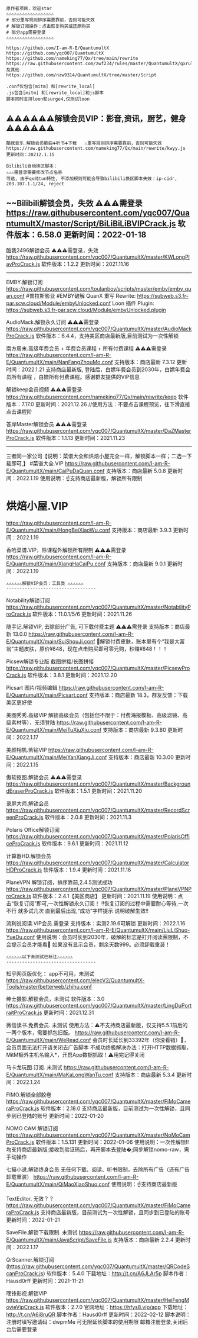 ```
原作者项目，欢迎star
⚠️⚠️⚠️⚠️⚠️⚠️⚠️⚠️⚠️⚠️⚠️⚠️⚠️⚠️⚠️⚠️⚠️⚠️
# 部分重写规则排序需要靠前，否则可能失效
# 解锁订阅操作：点击恢复购买或还原购买
# 部分app需要登录
⚠️⚠️⚠️⚠️⚠️⚠️⚠️⚠️⚠️⚠️⚠️⚠️⚠️⚠️⚠️⚠️⚠️⚠️

https://github.com/I-am-R-E/QuantumultX
https://github.com/yqc007/QuantumultX
https://github.com/nameking77/Qx/tree/main/rewrite
https://raw.githubusercontent.com/zwf234/rules/master/QuantumultX/qxrules.conf 及其他
https://github.com/nzw9314/QuantumultX/tree/master/Script

.conf仅包含[mitm] 和[rewrite_local]
.js包含[mitm] 和[rewrite_local]和js脚本
脚本同时支持loon和surge4,仅测试loon
```
⚠️⚠️⚠️⚠️⚠️⚠️解锁会员VIP：影音,资讯，厨艺，健身 ⚠️⚠️⚠️⚠️⚠️⚠️
----------------------------------
```
酷我音乐.解锁会员歌曲➕听书➕下载   ⚠️重写规则排序需要靠前，否则可能失效
https://raw.githubusercontent.com/nameking77/Qx/main/rewrite/kwyy.js
更新时间：20212.1.15

Bilibili自动换区脚本：
⚠️⚠️⚠️需登录需要修改节点名称
可选, 由于qx纯tun特性, 不添加规则可能会导致bilibili换区脚本失效：ip-cidr, 203.107.1.1/24, reject
```
~~Bilibili解锁会员，失效
⚠️⚠️⚠️需登录
https://raw.githubusercontent.com/yqc007/QuantumultX/master/Script/BiLiBiLiBVIPCrack.js
软件版本：6.58.0
更新时间：2022-01-18
----------------------------------
酷我2496解锁会员
⚠️⚠️⚠️需登录，失效
https://raw.githubusercontent.com/yqc007/QuantumultX/master/KWLongPlayProCrack.js
软件版本：1.2.2
更新时间：2021.11.16

----------------------------------
EMBY.解锁订阅
https://raw.githubusercontent.com/toulanboy/scripts/master/emby/emby_quan.conf
#普拉斯影业 #EMBY破解 
QuanX 重写
Rewrite: https://subweb.s3.fr-par.scw.cloud/Module/embyUnlocked.conf
Loon 插件
Plugin: https://subweb.s3.fr-par.scw.cloud/Module/embyUnlocked.plugin

AudioMack.解锁永久订阅
⚠️⚠️⚠️需登录
https://raw.githubusercontent.com/yqc007/QuantumultX/master/AudioMackProCrack.js
软件版本：6.4.4，支持美区商店最新版,目前测试为一次性解锁

南方周末.高级年费会员 + 年费会员课程 + 所有付费课程
⚠️⚠️⚠️需登录
https://raw.githubusercontent.com/I-am-R-E/QuantumultX/main/NanFangZhouMo.conf
支持版本：商店最新 7.3.12
更新时间：2022.1.21
支持商店最新版,
登陆后，白嫖年费会员到2030年，白嫖年费会员所有课程 ，白嫖所有付费课程。感谢群友提供的VIP信息

解锁keep会员视频
⚠️⚠️⚠️需登录
https://raw.githubusercontent.com/nameking77/Qx/main/rewrite/keep
软件版本：7.17.0
更新时间：2021.12.26
//使用方法：不要点击课程预览，往下滑直接点击课程阶

答岸Master解锁会员
⚠️⚠️⚠️需登录
https://raw.githubusercontent.com/yqc007/QuantumultX/master/DaZMasterProCrack.js
软件版本：1.1.13
更新时间：2021.11.23

----------------------------------  
三者同一家公司【说明：菜谱大全和烘焙小屋完全一样，解锁脚本一样；二选一下载即可,】
  #菜谱大全.VIP
https://raw.githubusercontent.com/I-am-R-E/QuantumultX/main/CaiPuDaQuan.conf
支持版本：商店最新 5.0.8
更新时间：2022.1.19
使用说明：☝️支持商店最新版，解锁所有限制
 # 烘焙小屋.VIP
https://raw.githubusercontent.com/I-am-R-E/QuantumultX/main/HongBeiXiaoWu.conf
支持版本：商店最新 3.9.3
更新时间：2022.1.19

香哈菜谱.VIP，除课程外解锁所有限制
⚠️⚠️⚠️需登录
https://raw.githubusercontent.com/I-am-R-E/QuantumultX/main/XiangHaCaiPu.conf
支持版本：商店最新 9.0.1
更新时间：2022.1.19
```
⚠️⚠️⚠️⚠️⚠️⚠️解锁VIP会员：工具类 ⚠️⚠️⚠️⚠️⚠️⚠️
----------------------------------
```
Notability解锁订阅
https://raw.githubusercontent.com/yqc007/QuantumultX/master/NotabilityProCrack.js
软件版本：11.0.1/5/6
更新时间：2021.11.26

随手记.解锁VIP, 去除部分广告, 可下载付费主题
⚠️⚠️⚠️需登录
支持版本：商店最新 13.0.0
https://raw.githubusercontent.com/I-am-R-E/QuantumultX/main/SuiShouJi.conf
🎉解锁付费皮肤，账本里有个“我是大富翁”主题皮肤，原价¥648，现在点击购买即可零元购，秒赚¥648！！！

Picsew解锁专业版
截图拼接/长图拼接
https://raw.githubusercontent.com/yqc007/QuantumultX/master/PicsewProCrack.js
软件版本：3.8.1
更新时间：2021.12.20

Picsart
图片/视频编辑
https://raw.githubusercontent.com/I-am-R-E/QuantumultX/main/Picsart.conf
支持版本：商店最新 18.3，群友反馈：下载美区更好使


美图秀秀.高级VIP
解锁高级会员（包括但不限于：付费海报模板、高级滤镜、高级素材等），无须登陆
https://raw.githubusercontent.com/I-am-R-E/QuantumultX/main/MeiTuXiuXiu.conf
支持版本：商店最新 9.3.80
更新时间：2022.1.17

美颜相机.紫钻VIP
https://raw.githubusercontent.com/I-am-R-E/QuantumultX/main/MeiYanXiangJi.conf
支持版本：商店最新 10.3.00
更新时间：2022.1.15

傲软抠图.解锁会员
⚠️⚠️⚠️需登录
https://raw.githubusercontent.com/yqc007/QuantumultX/master/BackgroundEraserProCrack.js
软件版本：1.5.1
更新时间：2021.11.20
  
录屏大师.解锁会员
https://raw.githubusercontent.com/yqc007/QuantumultX/master/RecordScreenProCrack.js
软件版本：2.0.8
更新时间：2021.11.3

Polaris Office解锁订阅
https://raw.githubusercontent.com/yqc007/QuantumultX/master/PolarisOfficeProCrack.js
软件版本：9.6.1
更新时间：2021.11.12

计算器HD.解锁会员
https://raw.githubusercontent.com/yqc007/QuantumultX/master/CalculatorHDProCrack.js
软件版本：1.9.4
更新时间：2021.11.16

PlaneVPN 解锁订阅，排序靠前,2.4.5测试成功
https://raw.githubusercontent.com/yqc007/QuantumultX/master/PlaneVPNProCrack.js
软件版本：2.4.1【美区商店】
更新时间：2021.11.19
使用说明：点击“恢复订阅”即可,一次性解锁永久订阅！
‼恢复订阅的过程中需要耐心等待,一次不行 就多试几次 直到最后出现,“成功”字样提示 说明破解生效‼


流利说阅读.VIP会员.需登录 
支持版本：实测2.19.6可解锁
更新时间：2022.1.16
https://raw.githubusercontent.com/I-am-R-E/QuantumultX/main/LiuLiShuo-YueDu.conf
使用说明：会员时长到2030年，破解的标志是打开阅读🈚️限制，不会提示会员才能看🎉
如果没有显示会员，剩余天数999。必须卸载重装！
```
⚠️⚠️⚠️⚠️⚠️⚠️以下未测试已标注⚠️⚠️⚠️⚠️⚠️⚠️
----------------------------------
```
知乎网页版优化： app不可用，未测试
https://raw.githubusercontent.com/elecV2/QuantumultX-Tools/master/betterweb/zhihu.conf

绅士摄影.解锁会员，未测试
软件版本：3.0
https://raw.githubusercontent.com/yqc007/QuantumultX/master/LingDuPortraitProCrack.js
更新时间：2021.12.31
   
微信读书.免费会员. 未测试
使用方法：⚠️不支持商店最新版，仅支持5.5.1前后的一两个版本，需要抓包旧版。
https://raw.githubusercontent.com/I-am-R-E/QuantumultX/main/WeRead.conf
会员时长延长到33392年（你没看错）🎉，会员页面无法打开请关闭去广告脚本
不成功终极解决办法：打开HTTP数据抓取，MitM额外主机名输入*，开启App数据抓取！⚠️用完记得关闭

马卡龙玩图.订阅. 未测试
https://raw.githubusercontent.com/I-am-R-E/QuantumultX/main/MaKaLongWanTu.conf
支持版本：商店最新 5.3.4
更新时间：2022.1.24

FIMO.解锁全部胶卷
https://raw.githubusercontent.com/yqc007/QuantumultX/master/FiMoCameraProCrack.js
软件版本：2.18.0
支持商店最新版，目前测试为一次性解锁，且同步到已登陆的账号
更新时间：2022-01-20

NOMO CAM 解锁订阅
https://raw.githubusercontent.com/yqc007/QuantumultX/master/NoMoCamProCrack.js
软件版本：1.5.131
更新时间：2022-01-06
使用说明：一次性解锁‼
均支持商店最新版;接收到验证码后，再开脚本去登陆�;同步解锁nomo-raw，需手动操作

七猫小说.解锁终身会员
无任何下载、阅读、听书限制，去除所有广告（还有广告卸载重装）
https://raw.githubusercontent.com/I-am-R-E/QuantumultX/main/QiMaoXiaoShuo.conf
使用说明：☝️支持商店最新版

TextEditor. 无效？？
https://raw.githubusercontent.com/yqc007/QuantumultX/master/FiMoCameraProCrack.js
支持商店最新版，目前测试为一次性解锁，且同步到已登陆的账号
更新时间：2022-01-21

SaveFile.解锁下载限制. 未测试
https://raw.githubusercontent.com/I-am-R-E/QuantumultX/main/JavaScript/SaveFile.js
支持版本：商店最新 2.2.4
更新时间：2022.1.17

QrScanner.解锁订阅
(https://raw.githubusercontent.com/yqc007/QuantumultX/master/QRCodeScanProCrack.js)
软件版本：5.4.0
下载地址：http://t.cn/A6JLAr5p
脚本作者：Hausd0rff
更新时间：2021-11-21

嘿锋影视.解锁VIP
https://raw.githubusercontent.com/yqc007/QuantumultX/master/HeiFengMovieVipCrack.js
软件版本：2.7.0
官网地址：https://hfys8.vip/app
下载地址：http://t.cn/A6i8ruQR
脚本作者：Hausd0rff
更新时间：2022-02-12
脚本说明：注册时填写邀请码：dwpmMe
        可无限延长脚本的使用期限
        邮箱注册登录,关闭后台后需要登录
```
